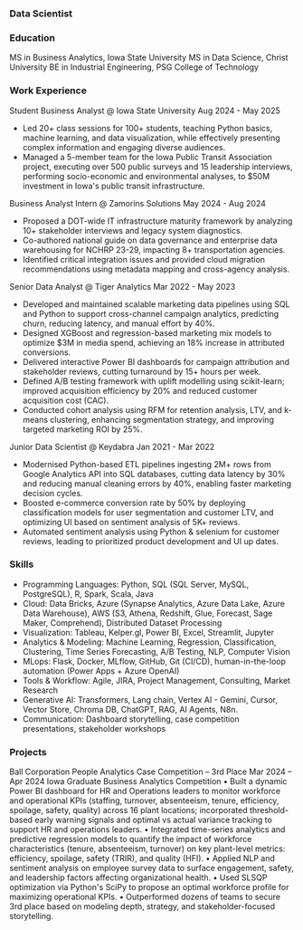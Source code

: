 ### Data Scientist

### Education
MS in Business Analytics, Iowa State University
MS in Data Science, Christ University
BE in Industrial Engineering, PSG College of Technology

### Work Experience
Student Business Analyst  @ Iowa State University  Aug 2024 - May 2025
- Led 20+ class sessions for 100+ students, teaching Python basics, machine learning, and data visualization, while effectively presenting complex information and engaging diverse audiences.
- Managed a 5-member team for the Iowa Public Transit Association project, executing over 500 public surveys and 15 leadership interviews, performing socio-economic and environmental analyses, to $50M investment in Iowa's public transit infrastructure.

Business Analyst Intern @ Zamorins Solutions  May 2024 - Aug 2024
- Proposed a DOT-wide IT infrastructure maturity framework by analyzing 10+ stakeholder interviews and legacy system diagnostics.
- Co-authored national guide on data governance and enterprise data warehousing for NCHRP 23-29, impacting 8+ transportation
agencies.
- Identified critical integration issues and provided cloud migration recommendations using metadata mapping and cross-agency
analysis.

Senior Data Analyst @ Tiger Analytics Mar 2022 - May 2023
- Developed and maintained scalable marketing data pipelines using SQL and Python to support cross-channel campaign analytics,
predicting churn, reducing latency, and manual effort by 40%.
- Designed XGBoost and regression-based marketing mix models to optimize $3M in media spend, achieving an 18% increase in
attributed conversions.
- Delivered interactive Power BI dashboards for campaign attribution and stakeholder reviews, cutting turnaround by 15+ hours
per week.
- Defined A/B testing framework with uplift modelling using scikit-learn; improved acquisition efficiency by 20% and reduced
customer acquisition cost (CAC).
- Conducted cohort analysis using RFM for retention analysis, LTV, and k-means clustering, enhancing segmentation strategy, and
improving targeted marketing ROI by 25%.

Junior Data Scientist @ Keydabra  Jan 2021 - Mar 2022
- Modernised Python-based ETL pipelines ingesting 2M+ rows from Google Analytics API into SQL databases, cutting data latency by
30% and reducing manual cleaning errors by 40%, enabling faster marketing decision cycles.
- Boosted e-commerce conversion rate by 50% by deploying classification models for user segmentation and customer LTV, and
optimizing UI based on sentiment analysis of 5K+ reviews.
- Automated sentiment analysis using Python & selenium for customer reviews, leading to prioritized product development and UI up
dates.

### Skills
- Programming Languages: Python, SQL (SQL Server, MySQL, PostgreSQL), R, Spark, Scala, Java
- Cloud: Data Bricks, Azure (Synapse Analytics, Azure Data Lake, Azure Data Warehouse), AWS (S3, Athena, Redshift, Glue, Forecast, Sage Maker, Comprehend), Distributed Dataset Processing
- Visualization: Tableau, Kelper.gl, Power BI, Excel, Streamlit, Jupyter
- Analytics & Modeling: Machine Learning, Regression, Classification, Clustering, Time Series Forecasting, A/B Testing, NLP, Computer Vision
- MLops: Flask, Docker, MLflow, GitHub, Git (CI/CD), human-in-the-loop automation (Power Apps + Azure OpenAI)
- Tools & Workflow: Agile, JIRA, Project Management, Consulting, Market Research
- Generative AI: Transformers, Lang chain, Vertex AI - Gemini, Cursor, Vector Store, Chroma DB, ChatGPT, RAG, AI Agents, N8n.
- Communication: Dashboard storytelling, case competition presentations, stakeholder workshops


### Projects
Ball Corporation People Analytics Case Competition – 3rd Place Mar 2024 – Apr 2024
Iowa Graduate Business Analytics Competition
• Built a dynamic Power BI dashboard for HR and Operations leaders to monitor workforce and operational KPIs (staffing,
turnover, absenteeism, tenure, efficiency, spoilage, safety, quality) across 16 plant locations; incorporated threshold-based early
warning signals and optimal vs actual variance tracking to support HR and operations leaders.
• Integrated time-series analytics and predictive regression models to quantify the impact of workforce characteristics (tenure,
absenteeism, turnover) on key plant-level metrics: efficiency, spoilage, safety (TRIR), and quality (HFI).
• Applied NLP and sentiment analysis on employee survey data to surface engagement, safety, and leadership factors affecting organizational health.
• Used SLSQP optimization via Python's SciPy to propose an optimal workforce profile for maximizing operational KPIs.
• Outperformed dozens of teams to secure 3rd place based on modeling depth, strategy, and stakeholder-focused storytelling.
